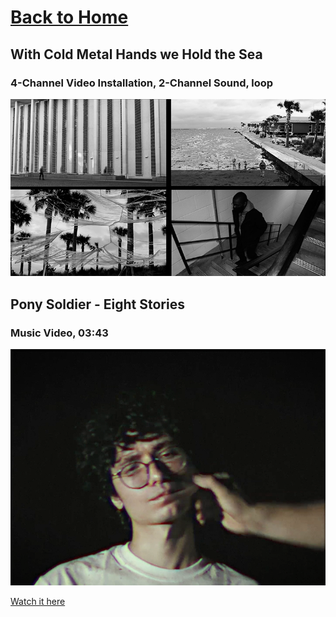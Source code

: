# [Back to Home](../index.md)

## With Cold Metal Hands we Hold the Sea

### 4-Channel Video Installation, 2-Channel Sound, loop

![4 Stills from 'With Cold Metal Hands we Hold the Sea](../images/2021/coldMetal1.png)

## Pony Soldier - Eight Stories

### Music Video, 03:43

![Still from 'Eight Stories'](../images/2021/eightStories1.png)

[Watch it here](https://youtu.be/x6J5ejBeMsA)
